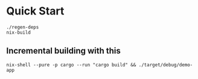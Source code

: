 # Quick Start
```
./regen-deps
nix-build
```

## Incremental building with this
`nix-shell --pure -p cargo --run "cargo build" && ./target/debug/demo-app`
